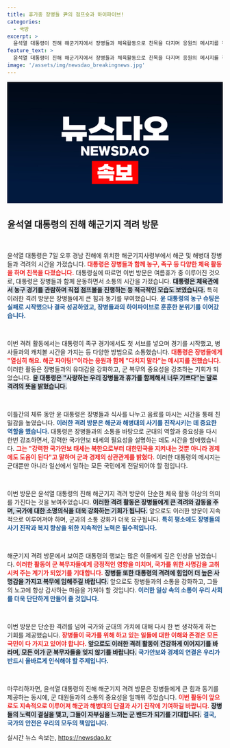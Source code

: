 ```yaml
---
title: 휴가중 장병들 尹의 점프슛과 하이파이브!
categories:
  - 국방
excerpt: >
  윤석열 대통령이 진해 해군기지에서 장병들과 체육활동으로 친목을 다지며 응원의 메시지를 전했습니다. 야구와 농구로 즐거운 시간을 보낸 그는 “해군 파이팅!”이라며 격려의 말을 아끼지 않았습니다. 대통령의 특별한 휴가 일정, 궁금하지 않으세요?
feature_text: >
  윤석열 대통령이 진해 해군기지에서 장병들과 체육활동으로 친목을 다지며 응원의 메시지를 전했습니다. 야구와 농구로 즐거운 시간을 보낸 그는 “해군 파이팅!”이라며 격려의 말을 아끼지 않았습니다. 대통령의 특별한 휴가 일정, 궁금하지 않으세요?
image: '/assets/img/newsdao_breakingnews.jpg'
---
```


<p><img src="/assets/img/newsdao_breakingnews.jpg" alt="pcversion 속보" /></p>

<h2 data-ke-size="size26">윤석열 대통령의 진해 해군기지 격려 방문</h2>

<p data-ke-size="size16">&nbsp;</p>  

<p>윤석열 대통령은 7일 오후 경남 진해에 위치한 해군기지사령부에서 해군 및 해병대 장병들과 격려의 시간을 가졌습니다. <b><span style="color: #ee2323;">대통령은 장병들과 함께 농구, 족구 등 다양한 체육 활동을 하며 친목을 다졌습니다.</span></b> 대통령실에 따르면 이번 방문은 여름휴가 중 이루어진 것으로, 대통령은 장병들과 함께 운동하면서 소통의 시간을 가졌습니다. <b><span style="background-color: #21538527;">대통령은 체육관에서 농구 경기를 관람하며 직접 점프볼을 진행하는 등 적극적인 모습도 보였습니다.</span></b> 특히 이러한 격려 방문은 장병들에게 큰 힘과 동기를 부여했습니다. <b><span style="color: #1a5490;">윤 대통령의 농구 슈팅은 실패로 시작했으나 결국 성공하였고, 장병들과의 하이파이브로 훈훈한 분위기를 이어갔습니다.</span></b></p>

<p data-ke-size="size16">&nbsp;</p>  

<p>이번 격려 활동에서는 대통령이 족구 경기에서도 첫 서브를 넣으며 경기를 시작했고, 병사들과의 캐치볼 시간을 가지는 등 다양한 방법으로 소통했습니다. <b><span style="color: #ee2323;">대통령은 장병들에게 "열심히 해요. 해군 파이팅!"이라는 응원과 함께 "다치지 말라"는 메시지를 전했습니다.</span></b> 이러한 활동은 장병들과의 유대감을 강화하고, 군 복무의 중요성을 강조하는 기회가 되었습니다. <b><span style="background-color: #21538527;">윤 대통령은 "사랑하는 우리 장병들과 휴가를 함께해서 너무 기쁘다"는 말로 격려의 뜻을 밝혔습니다.</span></b></p>

<p data-ke-size="size16">&nbsp;</p>  

<p>이틀간의 체류 동안 윤 대통령은 장병들과 식사를 나누고 음료를 마시는 시간을 통해 친밀감을 높였습니다. <b><span style="color: #1a5490;">이러한 격려 방문은 해군과 해병대의 사기를 진작시키는 데 중요한 역할을 했습니다.</span></b> 대통령은 장병들과의 소통을 바탕으로 군대의 역할과 중요성을 다시 한번 강조하면서, 강력한 국가안보 태세의 필요성을 설명하는 데도 시간을 할애했습니다. <b><span style="color: #ee2323;">그는 "강력한 국가안보 태세는 북한으로부터 대한민국을 지켜내는 것뿐 아니라 경제에도 도움이 된다"고 말하며 군과 경제의 상관관계를 밝혔다.</span></b> 이러한 대통령의 메시지는 군대뿐만 아니라 일선에서 일하는 모든 국민에게 전달되어야 할 점입니다.</p>

<p data-ke-size="size16">&nbsp;</p>  

<p>이번 방문은 윤석열 대통령의 진해 해군기지 격려 방문이 단순한 체육 활동 이상의 의미를 가진다는 것을 보여주었습니다. <b><span style="background-color: #21538527;">이러한 격려 활동은 장병들에게 큰 격려와 감동을 주며, 국가에 대한 소명의식을 더욱 강화하는 기회가 됩니다.</span></b> 앞으로도 이러한 방문이 지속적으로 이루어져야 하며, 군과의 소통 강화가 더욱 요구됩니다. <b><span style="color: #1a5490;">특히 평소에도 장병들의 사기 진작과 복지 향상을 위한 지속적인 노력은 필수적입니다.</span></b></p>

<p data-ke-size="size16">&nbsp;</p>  

<p>해군기지 격려 방문에서 보여준 대통령의 행보는 많은 이들에게 깊은 인상을 남겼습니다. <b><span style="color: #ee2323;">이러한 활동이 군 복무자들에게 긍정적인 영향을 미치며, 국가를 위한 사명감을 고취시켜 주는 계기가 되었기를 기대합니다.</span></b> <b><span style="background-color: #21538527;">장병들 또한 대통령의 격려에 힘입어 더 높은 사명감을 가지고 복무에 임해주길 바랍니다.</span></b> 앞으로도 장병들과의 소통을 강화하고, 그들의 노고에 항상 감사하는 마음을 가져야 할 것입니다. <b><span style="color: #1a5490;">이러한 일상 속의 소통이 우리 사회를 더욱 단단하게 만들어 줄 것입니다.</span></b> </p>

<p data-ke-size="size16">&nbsp;</p>  

<p>이번 방문은 단순한 격려를 넘어 국가와 군대의 가치에 대해 다시 한 번 생각하게 하는 기회를 제공했습니다. <b><span style="color: #ee2323;">장병들이 국가를 위해 하고 있는 일들에 대한 이해와 존경은 모든 국민이 다 가지고 있어야 합니다.</span></b> <b><span style="background-color: #21538527;">앞으로도 이러한 격려 활동이 건강하게 이어지기를 바라며, 모든 이가 군 복무자들을 잊지 않기를 바랍니다.</span></b> <b><span style="color: #1a5490;">국가안보와 경제의 연결은 우리가 반드시 올바르게 인식해야 할 주제입니다.</span></b> </p>

<p data-ke-size="size16">&nbsp;</p>  

<p>마무리하자면, 윤석열 대통령의 진해 해군기지 격려 방문은 장병들에게 큰 힘과 동기를 제공하는 동시에, 군 대원들과의 소통의 중요성을 일깨워 주었습니다. <b><span style="color: #ee2323;">이번 활동이 앞으로도 지속적으로 이루어져 해군과 해병대의 단결과 사기 진작에 기여하길 바랍니다.</span></b> <b><span style="background-color: #21538527;">장병들의 노력이 결실을 맺고, 그들이 자부심을 느끼는 군 밴드가 되기를 기대합니다.</span></b> <b><span style="color: #1a5490;">결국, 국가의 안전은 우리의 모두의 책임입니다.</span></b></p>
실시간 뉴스 속보는, <a href="https://newsdao.kr" rel="dofollow">https://newsdao.kr</a>


